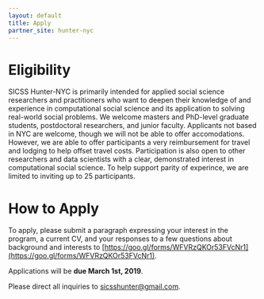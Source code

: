 ```yaml
---
layout: default
title: Apply
partner_site: hunter-nyc
---
```


# Eligibility

SICSS Hunter-NYC is primarily intended for applied social science researchers and practitioners who want to deepen their knowledge of and experience in computational social science and its application to solving real-world social problems. We welcome masters and PhD-level graduate students, postdoctoral researchers, and junior faculty. Applicants not based in NYC are welcome, though we will not be able to offer accomodations. However, we are able to offer participants a very reimbursement for travel and lodging to help offset travel costs. Participation is also open to other researchers and data scientists with a clear, demonstrated interest in computational social science. To help support parity of experince, we are limited to inviting up to 25 participants.

# How to Apply

To apply, please submit a paragraph expressing your interest in the program, a current CV, and your responses to 
a few questions about background and interests to [https://goo.gl/forms/WFVRzQKOr53FVcNr1](https://goo.gl/forms/WFVRzQKOr53FVcNr1). 

Applications will be **due March 1st, 2019**.

Please direct all inquiries to [sicsshunter@gmail.com](mailto:sicsshunter@gmail.com).
